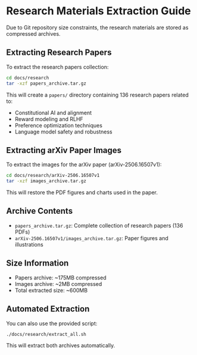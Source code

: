 # Research Materials Extraction Guide

Due to Git repository size constraints, the research materials are stored as compressed archives.

## Extracting Research Papers

To extract the research papers collection:

```bash
cd docs/research
tar -xzf papers_archive.tar.gz
```

This will create a `papers/` directory containing 136 research papers related to:
- Constitutional AI and alignment
- Reward modeling and RLHF
- Preference optimization techniques
- Language model safety and robustness

## Extracting arXiv Paper Images

To extract the images for the arXiv paper (arXiv-2506.16507v1):

```bash
cd docs/research/arXiv-2506.16507v1
tar -xzf images_archive.tar.gz
```

This will restore the PDF figures and charts used in the paper.

## Archive Contents

- `papers_archive.tar.gz`: Complete collection of research papers (136 PDFs)
- `arXiv-2506.16507v1/images_archive.tar.gz`: Paper figures and illustrations

## Size Information

- Papers archive: ~175MB compressed
- Images archive: ~2MB compressed
- Total extracted size: ~600MB

## Automated Extraction

You can also use the provided script:

```bash
./docs/research/extract_all.sh
```

This will extract both archives automatically.
